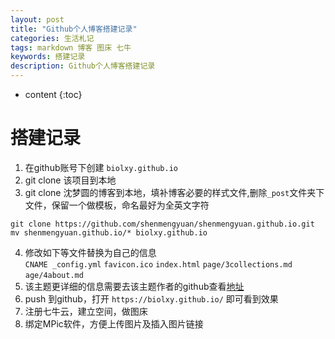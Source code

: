 ```yaml
---
layout: post
title: "Github个人博客搭建记录"
categories: 生活札记
tags: markdown 博客 图床 七牛
keywords: 搭建记录
description: Github个人博客搭建记录
---
```


* content
{:toc}

# 搭建记录
1. 在github账号下创建 `biolxy.github.io`  
2. git clone 该项目到本地
3. git clone 沈梦圆的博客到本地，填补博客必要的样式文件,删除`_post`文件夹下文件，保留一个做模板，命名最好为全英文字符  
```
git clone https://github.com/shenmengyuan/shenmengyuan.github.io.git 
mv shenmengyuan.github.io/* biolxy.github.io
```
4. 修改如下等文件替换为自己的信息  
`CNAME _config.yml` `favicon.ico` `index.html` `page/3collections.md` `age/4about.md`  
5. 该主题更详细的信息需要去该主题作者的github查看[地址](https://github.com/Gaohaoyang/gaohaoyang.github.io/blob/master/README-zh-cn.md)
6. push 到github，打开 `https://biolxy.github.io/` 即可看到效果
7. 注册七牛云，建立空间，做图床
8. 绑定MPic软件，方便上传图片及插入图片链接



